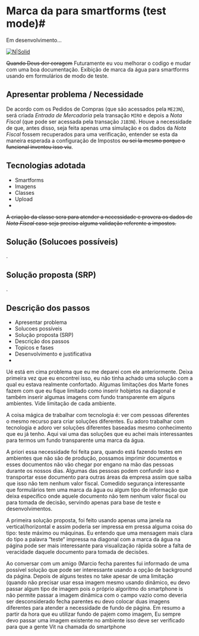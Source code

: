 # Marca da para smartforms (test mode)#

Em desenvolvimento...

[![N|Solid](https://wiki.scn.sap.com/wiki/download/attachments/1710/ABAP%20Development.png?version=1&modificationDate=1446673897000&api=v2)](https://www.sap.com/brazil/developer.html)

~~Quando Deus der coragem~~ Futuramente eu vou melhorar o codigo e mudar com uma boa documentação.
Exibição de marca da água para smartforms usando em formulários de modo de teste.

## Apresentar problema / Necessidade ##
De acordo com os Pedidos de Compras (que são acessados pela `ME23N`), será criada _Entrada de Mercadoria_ pela transação `MIRO` e depois a _Nota Fiscal_ (que pode ser acessada pela transação `J1B3N`). Houve a necessidade de que, antes disso, seja feita apenas uma simulação e os dados da _Nota Fiscal_ fossem recuperados para uma verificação, entender se esta da maneira esperada a configuração de Impostos ~~ou sei la mesmo porque o funcional inventou isso viu~~.

## Tecnologias adotada ##
- Smartforms
- Imagens
- Classes
- Upload
- 
~~A criação da classe sera para atender a necessidade e provera os dados de _Nota Fiscal_ caso seja preciso alguma validação referente a impostos.~~

## Solução (Solucoes possíveis) ##
.


## Solução proposta (SRP) ##
.

## Descrição dos passos ##



- Apresentar problema
- Solucoes possíveis
- Solução proposta (SRP)
- Descrição dos passos
- Topicos e fases
- Desenvolvimento e justificativa
- 

Ué está em cima problema que eu me deparei com ele anteriormente. Deixa primeira vez que eu encontrei isso, eu não tinha achado uma solução com a qual eu estava realmente confortado. Algumas limitações dos Marte fones fazem com que eu fique limitado como inserir hobjetos na diagonal e também inserir algumas imagens com fundo transparente em alguns ambientes. Vide limitação de cada ambiente. 

A coisa mágica de trabalhar com tecnologia é: ver com pessoas diferentes o mesmo recurso para criar soluções diferentes. Eu adoro trabalhar com tecnologia e adoro ver soluções diferentes baseadas mesmo conhecimento que eu já tenho. Aqui vai uma das soluções que eu achei mais interessantes para termos um fundo transparente uma marca da água.


A priori essa necessidade foi feita para, quando está fazendo testes em ambientes que não são de produção, possamos imprimir documentos e esses documentos não vão chegar por engano na mão das pessoas durante os nossos dias. Algumas das pessoas podem confundir isso e transportar esse documento para outras áreas da empresa assim que saiba que isso não tem nenhum valor fiscal. Comedido segurança interessante que formulários tem uma marca da água ou algum tipo de informação que deixa específico onde aquele documento não tem nenhum valor fiscal ou para tomada de decisão, servindo apenas para base de teste e desenvolvimentos.


A primeira solução proposta, foi feito usando apenas uma janela na vertical/horizontal e assim poderia ser impressa em pressa alguma coisa do tipo: teste máximo ou máquinas. Eu entendo que uma mensagem mais clara do tipo a palavra “teste“ impressa na diagonal com a marca da água na página pode ser mais interessante para visualização rápida sobre a falta de veracidade daquele documento para tomada de decisões.


Ao conversar com um amigo (Marcio fecha parentes fui informado de uma possível solução que pode ser interessante usando a opção de background da página. Depois de alguns testes no take apesar de uma limitação (quando não precisar usar essa imagem mesmo usando dinâmico, eu devo passar algum tipo de imagem pois o próprio algoritmo do smartphone is não permite passar a imagem dinâmica com o campo vazio como deveria ser desconsiderado fecha parentes eu devo colocar duas imagens diferentes para atender a necessidade de fundo de página. Em resumo a partir da hora que eu utilizar fundo de pajem como imagem, Eu sempre devo passar uma imagem existente no ambiente isso deve ser verificado para que a gente Vit na chamada do smartphone
